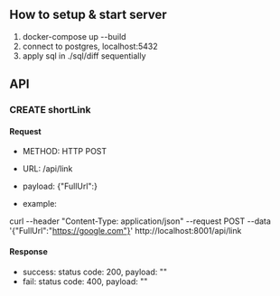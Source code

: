 ## How to setup & start server
1. docker-compose up --build
2. connect to postgres, localhost:5432
3. apply sql in ./sql/diff sequentially 

## API
### CREATE shortLink
#### Request
- METHOD: HTTP POST
- URL: /api/link
- payload: {"FullUrl":<TEXT URL>}

- example:

curl --header "Content-Type: application/json"   --request POST   --data '{"FullUrl":"https://google.com"}'   http://localhost:8001/api/link

#### Response
- success: status code: 200, payload: "<SHORTENED URL>"
- fail: status code: 400, payload: "<TEXT OF ERROR>"
